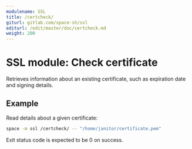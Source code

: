 ```yaml
---
modulename: SSL
title: /certcheck/
giturl: gitlab.com/space-sh/ssl
editurl: /edit/master/doc/certcheck.md
weight: 200
---
```

# SSL module: Check certificate

Retrieves information about an existing certificate, such as expiration date and signing details.


## Example

Read details about a given certificate:
```sh
space -m ssl /certcheck/ -- "/home/janitor/certificate.pem"
```

Exit status code is expected to be 0 on success.
